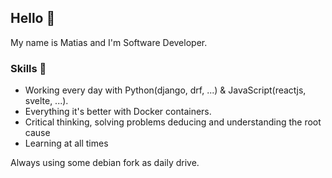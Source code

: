 ## Hello :wave:

My name is Matias and I'm Software Developer.

### Skills :pushpin:

* Working every day with Python(django, drf, ...) & JavaScript(reactjs, svelte, ...).
* Everything it's better with Docker containers.
* Critical thinking, solving problems deducing and understanding the root cause
* Learning at all times

Always using some debian fork as daily drive.
<!---
### Contact :mailbox:

Find me in [LinkedIn](https://www.linkedin.com/in/matias-seniquiel/)
--->
<!---
matiseni51/matiseni51 is a ✨ special ✨ repository because its `README.md` (this file) appears on your GitHub profile.
You can click the Preview link to take a look at your changes.
--->
